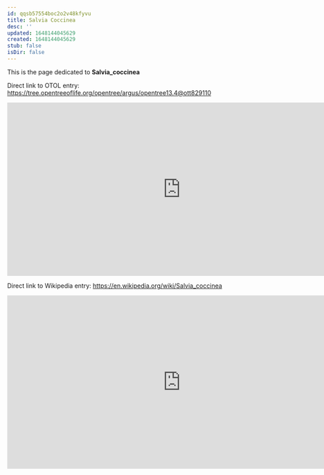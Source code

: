 ```yaml
---
id: qqsb57554boc2o2v48kfyvu
title: Salvia Coccinea
desc: ''
updated: 1648144045629
created: 1648144045629
stub: false
isDir: false
---
```

This is the page dedicated to **Salvia_coccinea**


Direct link to OTOL entry: https://tree.opentreeoflife.org/opentree/argus/opentree13.4@ott829110



<html>
    <body>
    <iframe src="https://tree.opentreeoflife.org/opentree/argus/opentree13.4@ott829110"
    width="800" height="400" frameborder="0" allowfullscreen> </iframe>
    </body>
</html>
    


Direct link to Wikipedia entry: https://en.wikipedia.org/wiki/Salvia_coccinea



<html>
    <body>
    <iframe src="https://en.wikipedia.org/wiki/Salvia_coccinea"
    width="800" height="400" frameborder="0" allowfullscreen> </iframe>
    </body>
</html>
    
